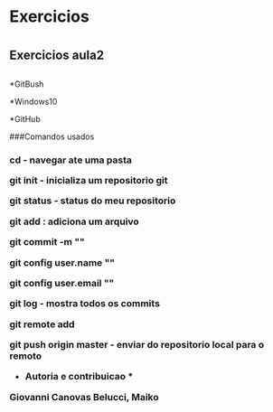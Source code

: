 # Exercicios <h1>

## Exercicios aula2 <h2>

*GitBush 

*Windows10

*GitHub

###Comandos usados <h3>

cd <caminho> - navegar ate uma pasta

git init - inicializa um repositorio git

git status - status do meu repositorio

git add <nome do arquivo>: adiciona um arquivo

git commit -m "<mensagem clara>"

git config user.name "<seu nome>"

git config user.email "<seu e-mail>"

git log - mostra todos os commits

git remote add <nome do repositorio> <url do repositorio>

git push origin master - enviar do repositorio local para o remoto

* Autoria e contribuicao *

Giovanni Canovas Belucci, Maiko
